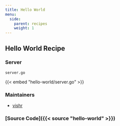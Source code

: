 ```yaml
---
title: Hello World
menu:
  side:
    parent: recipes
    weight: 1
---
```


## Hello World Recipe

### Server

`server.go`

{{< embed "hello-world/server.go" >}}

### Maintainers

- [vishr](https://github.com/vishr)

### [Source Code]({{< source "hello-world" >}})
